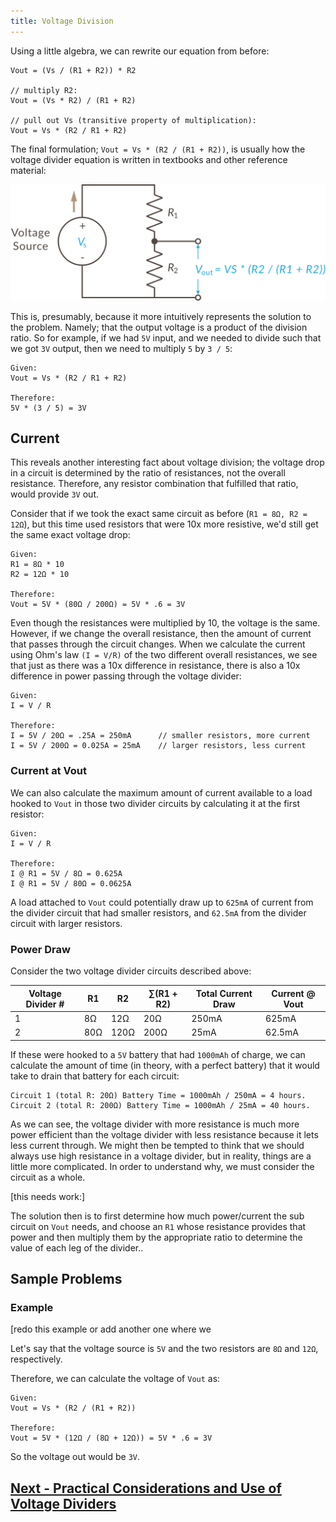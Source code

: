 ```yaml
---
title: Voltage Division
---
```


Using a little algebra, we can rewrite our equation from before:

```
Vout = (Vs / (R1 + R2)) * R2

// multiply R2:
Vout = (Vs * R2) / (R1 + R2) 

// pull out Vs (transitive property of multiplication):
Vout = Vs * (R2 / R1 + R2)
```

The final formulation; `Vout = Vs * (R2 / (R1 + R2))`, is usually how the voltage divider equation is written in textbooks and other reference material:

![](../Voltage_Divider_Equation.svg)

This is, presumably, because it more intuitively represents the solution to the problem. Namely; that the output voltage is a product of the division ratio. So for example, if we had `5V` input, and we needed to divide such that we got `3V` output, then we need to multiply `5` by `3 / 5`:

```
Given:
Vout = Vs * (R2 / R1 + R2)

Therefore:
5V * (3 / 5) = 3V
```

## Current

This reveals another interesting fact about voltage division; the voltage drop in a circuit is determined by the ratio of resistances, not the overall resistance. Therefore, any resistor combination that fulfilled that ratio, would provide `3V` out. 

Consider that if we took the exact same circuit as before (`R1 = 8Ω, R2 = 12Ω`), but this time used resistors that were 10x more resistive, we'd still get the same exact voltage drop:

```
Given: 
R1 = 8Ω * 10
R2 = 12Ω * 10

Therefore:
Vout = 5V * (80Ω / 200Ω) = 5V * .6 = 3V
```

Even though the resistances were multiplied by 10, the voltage is the same. However, if we change the overall resistance, then the amount of current that passes through the circuit changes. When we calculate the current using Ohm's law `(I = V/R)` of the two different overall resistances, we see that just as there was a 10x difference in resistance, there is also a 10x difference in power passing through the voltage divider:

```
Given:
I = V / R

Therefore:
I = 5V / 20Ω = .25A = 250mA      // smaller resistors, more current
I = 5V / 200Ω = 0.025A = 25mA    // larger resistors, less current
```

### Current at Vout

We can also calculate the maximum amount of current available to a load hooked to `Vout` in those two divider circuits by calculating it at the first resistor:

```
Given:
I = V / R

Therefore:
I @ R1 = 5V / 8Ω = 0.625A
I @ R1 = 5V / 80Ω = 0.0625A
``` 

A load attached to `Vout` could potentially draw up to `625mA` of current from the divider circuit that had smaller resistors, and `62.5mA` from the divider circuit with larger resistors.

### Power Draw

Consider the two voltage divider circuits described above:

| Voltage Divider # | R1   | R2   | ∑(R1 + R2) | Total Current Draw | Current @ Vout |
|-------------------|------|------|------------|--------------------|----------------|
| 1                 | 8Ω   | 12Ω  | 20Ω        | 250mA              | 625mA          |
| 2                 | 80Ω  | 120Ω | 200Ω       | 25mA               | 62.5mA         |

If these were hooked to a `5V` battery that had `1000mAh` of charge, we can calculate the amount of time (in theory, with a perfect battery) that it would take to drain that battery for each circuit:

```
Circuit 1 (total R: 20Ω) Battery Time = 1000mAh / 250mA = 4 hours.
Circuit 2 (total R: 200Ω) Battery Time = 1000mAh / 25mA = 40 hours.
```

As we can see, the voltage divider with more resistance is much more power efficient than the voltage divider with less resistance because it lets less current through. We might then be tempted to think that we should always use high resistance in a voltage divider, but in reality, things are a little more complicated. In order to understand why, we must consider the circuit as a whole.
















[this needs work:]


The solution then is to first determine how much power/current the sub circuit on `Vout` needs, and choose an `R1` whose resistance provides that power and then multiply them by the appropriate ratio to determine the value of each leg of the divider..







## Sample Problems

### Example

[redo this example or add another one where we 

Let's say that the voltage source is `5V` and the two resistors are `8Ω` and `12Ω`, respectively.

Therefore, we can calculate the voltage of `Vout` as:

```
Given:
Vout = Vs * (R2 / (R1 + R2))

Therefore:
Vout = 5V * (12Ω / (8Ω + 12Ω)) = 5V * .6 = 3V
```

So the voltage out would be `3V`.



## [Next - Practical Considerations and Use of Voltage Dividers](../Voltage_Divider_Practicals)


<br/>